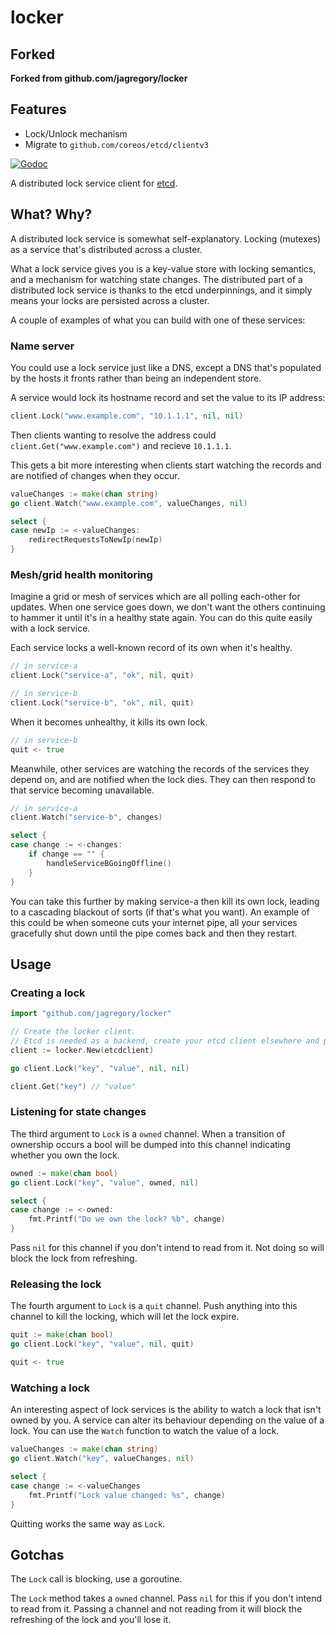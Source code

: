 # locker

## Forked

**Forked from github.com/jagregory/locker**

## Features

- Lock/Unlock mechanism
- Migrate to `github.com/coreos/etcd/clientv3`


[![Godoc](https://img.shields.io/badge/go-documentation-blue.svg?style=flat-square)](https://godoc.org/github.com/PumpkinSeed/locker)

A distributed lock service client for [etcd](https://github.com/coreos/etcd).

## What? Why?

A distributed lock service is somewhat self-explanatory. Locking (mutexes) as a service that's distributed across a cluster.

What a lock service gives you is a key-value store with locking semantics, and a mechanism for watching state changes. The distributed part of a distributed lock service is thanks to the etcd underpinnings, and it simply means your locks are persisted across a cluster.

A couple of examples of what you can build with one of these services:

### Name server

You could use a lock service just like a DNS, except a DNS that's populated by the hosts it fronts rather than being an independent store.

A service would lock its hostname record and set the value to its IP address:

```go
client.Lock("www.example.com", "10.1.1.1", nil, nil)
```

Then clients wanting to resolve the address could `client.Get("www.example.com")` and recieve `10.1.1.1`.

This gets a bit more interesting when clients start watching the records and are notified of changes when they occur.

```go
valueChanges := make(chan string)
go client.Watch("www.example.com", valueChanges, nil)

select {
case newIp := <-valueChanges:
	redirectRequestsToNewIp(newIp)
}
```

### Mesh/grid health monitoring

Imagine a grid or mesh of services which are all polling each-other for updates. When one service goes down, we don't want the others continuing to hammer it until it's in a healthy state again. You can do this quite easily with a lock service.

Each service locks a well-known record of its own when it's healthy.

```go
// in service-a
client.Lock("service-a", "ok", nil, quit)

// in service-b
client.Lock("service-b", "ok", nil, quit)
```

When it becomes unhealthy, it kills its own lock.

```go
// in service-b
quit <- true
```

Meanwhile, other services are watching the records of the services they depend on, and are notified when the lock dies. They can then respond to that service becoming unavailable.

```go
// in service-a
client.Watch("service-b", changes)

select {
case change := <-changes:
	if change == "" {
		handleServiceBGoingOffline()
	}
}
```

You can take this further by making service-a then kill its own lock, leading to a cascading blackout of sorts (if that's what you want). An example of this could be when someone cuts your internet pipe, all your services gracefully shut down until the pipe comes back and then they restart.

## Usage

### Creating a lock

```go
import "github.com/jagregory/locker"

// Create the locker client.
// Etcd is needed as a backend, create your etcd client elsewhere and pass it in.
client := locker.New(etcdclient)

go client.Lock("key", "value", nil, nil)

client.Get("key") // "value"
```

### Listening for state changes

The third argument to `Lock` is a `owned` channel. When a transition of ownership occurs a bool will be dumped into this channel indicating whether you own the lock.

```go
owned := make(chan bool)
go client.Lock("key", "value", owned, nil)

select {
case change := <-owned:
	fmt.Printf("Do we own the lock? %b", change)
}
```

Pass `nil` for this channel if you don't intend to read from it. Not doing so will block the lock from refreshing.

### Releasing the lock

The fourth argument to `Lock` is a `quit` channel. Push anything into this channel to kill the locking, which will let the lock expire.

```go
quit := make(chan bool)
go client.Lock("key", "value", nil, quit)

quit <- true
```

### Watching a lock

An interesting aspect of lock services is the ability to watch a lock that isn't owned by you. A service can alter its behaviour depending on the value of a lock. You can use the `Watch` function to watch the value of a lock.

```go
valueChanges := make(chan string)
go client.Watch("key", valueChanges, nil)

select {
case change := <-valueChanges
	fmt.Printf("Lock value changed: %s", change)
}
```

Quitting works the same way as `Lock`.

## Gotchas

The `Lock` call is blocking, use a goroutine.

The `Lock` method takes a `owned` channel. Pass `nil` for this if you don't intend to read from it. Passing a channel and not reading from it will block the refreshing of the lock and you'll lose it.
